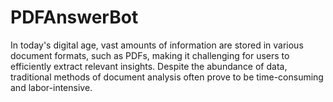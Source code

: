 # PDFAnswerBot
In today's digital age, vast amounts of information are stored in various document formats, such as PDFs, making it challenging for users to efficiently extract relevant insights. Despite the abundance of data, traditional methods of document analysis often prove to be time-consuming and labor-intensive. 
